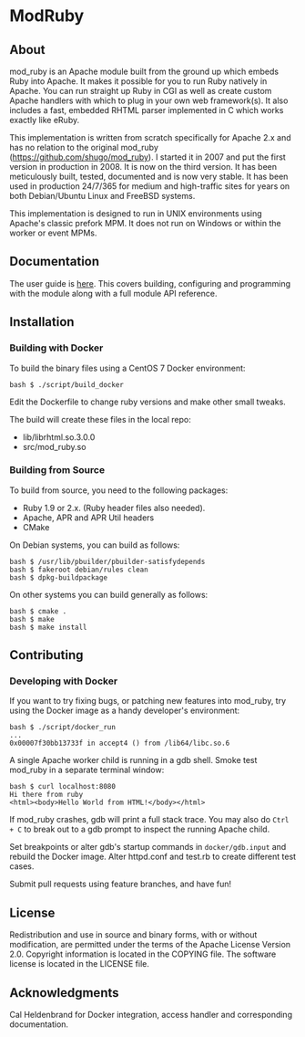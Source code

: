 # ModRuby

## About

mod_ruby is an Apache module built from the ground up which embeds Ruby into
Apache. It makes it possible for you to run Ruby natively in Apache. You can run
straight up Ruby in CGI as well as create custom Apache handlers with which to
plug in your own web framework(s). It also includes a fast, embedded RHTML
parser implemented in C which works exactly like eRuby.

This implementation is written from scratch specifically for Apache 2.x and has
no relation to the original mod_ruby (https://github.com/shugo/mod_ruby). I
started it in 2007 and put the first version in production in 2008. It is now on
the third version. It has been meticulously built, tested, documented and is now
very stable. It has been used in production 24/7/365 for medium and high-traffic
sites for years on both Debian/Ubuntu Linux and FreeBSD systems.

This implementation is designed to run in UNIX environments using Apache's
classic prefork MPM. It does not run on Windows or within the worker or event
MPMs.

## Documentation

The user guide is [here](http://mikeowens.github.io/mod_ruby/mod_ruby.html). This
covers building, configuring and programming with the module along with a full
module API reference.

## Installation

### Building with Docker

To build the binary files using a CentOS 7 Docker environment:

    bash $ ./script/build_docker

Edit the Dockerfile to change ruby versions and make other small tweaks.

The build will create these files in the local repo:

  * lib/librhtml.so.3.0.0
  * src/mod_ruby.so 

### Building from Source

To build from source, you need to the following packages:

  * Ruby 1.9 or 2.x. (Ruby header files also needed).
  * Apache, APR and APR Util headers
  * CMake

On Debian systems, you can build as follows:

    bash $ /usr/lib/pbuilder/pbuilder-satisfydepends
    bash $ fakeroot debian/rules clean
    bash $ dpkg-buildpackage
  
On other systems you can build generally as follows:

    bash $ cmake .
    bash $ make
    bash $ make install

## Contributing

### Developing with Docker

If you want to try fixing bugs, or patching new features into mod_ruby, try
using the Docker image as a handy developer's environment:

    bash $ ./script/docker_run
    ... 
    0x00007f30bb13733f in accept4 () from /lib64/libc.so.6

A single Apache worker child is running in a gdb shell. Smoke test mod_ruby in a
separate terminal window:

    bash $ curl localhost:8080
    Hi there from ruby
    <html><body>Hello World from HTML!</body></html>

If mod_ruby crashes, gdb will print a full stack trace. You may also do
`Ctrl + C` to break out to a gdb prompt to inspect the running Apache child.

Set breakpoints or alter gdb's startup commands in `docker/gdb.input` and
rebuild the Docker image.  Alter httpd.conf and test.rb to create different test
cases.

Submit pull requests using feature branches, and have fun!

## License

Redistribution and use in source and binary forms, with or without modification,
are permitted under the terms of the Apache License Version 2.0. Copyright
information is located in the COPYING file. The software license is located in
the LICENSE file.

## Acknowledgments

Cal Heldenbrand for Docker integration, access handler and corresponding
documentation.